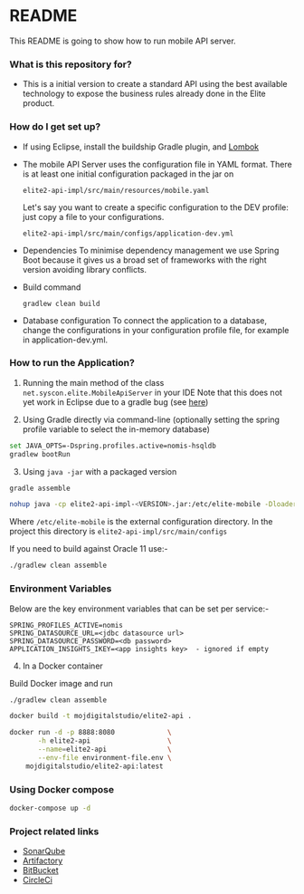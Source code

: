 # README #

This README is going to show how to run mobile API server.

### What is this repository for? ###

* This is a initial version to create a standard API using the
  best available technology to expose the business rules
  already done in the Elite product.

### How do I get set up? ###

* If using Eclipse, install the buildship Gradle plugin, and [Lombok](http://projectlombok.org/download)

* The mobile API Server uses the configuration file in YAML format. There is at least one initial configuration
  packaged in the jar on

    `elite2-api-impl/src/main/resources/mobile.yaml`

    Let's say you want to create a specific configuration to the DEV profile: just copy a file to your configurations.

    `elite2-api-impl/src/main/configs/application-dev.yml`

* Dependencies
  To minimise dependency management we use Spring Boot because it gives us a broad set of
  frameworks with the right version avoiding library conflicts.
  
* Build command

    `gradlew clean build`
  
* Database configuration
  To connect the application to a database, change the configurations in your configuration profile file, for example in application-dev.yml.

### How to run the Application? ###

1) Running the main method of the class `net.syscon.elite.MobileApiServer` in your IDE
Note that this does not yet work in Eclipse due to a gradle bug (see [here](https://github.com/gradle/gradle/pull/3016))

2) Using Gradle directly via command-line (optionally setting the spring profile variable to select the in-memory database)

```bash
set JAVA_OPTS=-Dspring.profiles.active=nomis-hsqldb
gradlew bootRun
```

3) Using `java -jar` with a packaged version
```bash
gradle assemble

nohup java -cp elite2-api-impl-<VERSION>.jar:/etc/elite-mobile -Dloader.main=net.syscon.elite.Elite2ApiServer org.springframework.boot.loader.PropertiesLauncher &
```
Where `/etc/elite-mobile` is the external configuration directory. In the project this directory is `elite2-api-impl/src/main/configs`

If you need to build against Oracle 11 use:-
```bash
./gradlew clean assemble
```

### Environment Variables

Below are the key environment variables that can be set per service:-
```properties
SPRING_PROFILES_ACTIVE=nomis
SPRING_DATASOURCE_URL=<jdbc datasource url>
SPRING_DATASOURCE_PASSWORD=<db password>
APPLICATION_INSIGHTS_IKEY=<app insights key>  - ignored if empty 
```

4) In a Docker container

Build Docker image and run

```bash
./gradlew clean assemble

docker build -t mojdigitalstudio/elite2-api .

docker run -d -p 8888:8080             \
       -h elite2-api                   \
       --name=elite2-api               \
       --env-file environment-file.env \
    mojdigitalstudio/elite2-api:latest
```

### Using Docker compose ###
```bash
docker-compose up -d
```

### Project related links ###
* [SonarQube](http://chronos.syscon.ca:9000/sonar)
* [Artifactory](http://chronos.syscon.ca:8081/artifactory)
* [BitBucket](https://bitbucket.org/cool_syscon_team/mobile)
* [CircleCi](https://circleci.com/bb/cool_syscon_team)
